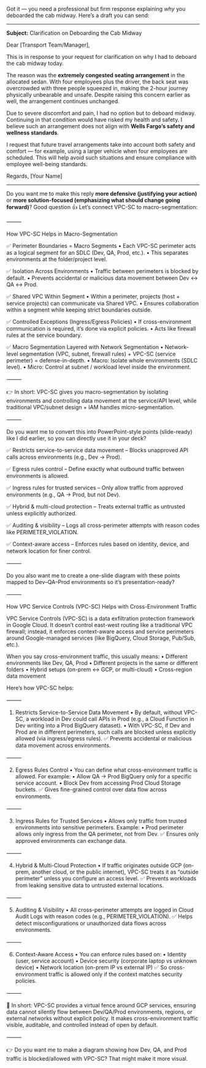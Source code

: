Got it — you need a professional but firm response explaining *why* you deboarded the cab midway. Here’s a draft you can send:

---

**Subject:** Clarification on Deboarding the Cab Midway

Dear \[Transport Team/Manager],

This is in response to your request for clarification on why I had to deboard the cab midway today.

The reason was the **extremely congested seating arrangement** in the allocated sedan. With four employees plus the driver, the back seat was overcrowded with three people squeezed in, making the 2-hour journey physically unbearable and unsafe. Despite raising this concern earlier as well, the arrangement continues unchanged.

Due to severe discomfort and pain, I had no option but to deboard midway. Continuing in that condition would have risked my health and safety. I believe such an arrangement does not align with **Wells Fargo’s safety and wellness standards**.

I request that future travel arrangements take into account both safety and comfort — for example, using a larger vehicle when four employees are scheduled. This will help avoid such situations and ensure compliance with employee well-being standards.

Regards,
\[Your Name]

---

Do you want me to make this reply **more defensive (justifying your action)** or **more solution-focused (emphasizing what should change going forward)**?
Good question 👍 Let’s connect VPC-SC to macro-segmentation:

⸻

How VPC-SC Helps in Macro-Segmentation

✅ Perimeter Boundaries = Macro Segments
	•	Each VPC-SC perimeter acts as a logical segment for an SDLC (Dev, QA, Prod, etc.).
	•	This separates environments at the folder/project level.

✅ Isolation Across Environments
	•	Traffic between perimeters is blocked by default.
	•	Prevents accidental or malicious data movement between Dev ↔ QA ↔ Prod.

✅ Shared VPC Within Segment
	•	Within a perimeter, projects (host + service projects) can communicate via Shared VPC.
	•	Ensures collaboration within a segment while keeping strict boundaries outside.

✅ Controlled Exceptions (Ingress/Egress Policies)
	•	If cross-environment communication is required, it’s done via explicit policies.
	•	Acts like firewall rules at the service boundary.

✅ Macro Segmentation Layered with Network Segmentation
	•	Network-level segmentation (VPC, subnet, firewall rules) + VPC-SC (service perimeter) = defense-in-depth.
	•	Macro: Isolate whole environments (SDLC level).
	•	Micro: Control at subnet / workload level inside the environment.

⸻

👉 In short:
VPC-SC gives you macro-segmentation by isolating environments and controlling data movement at the service/API level, while traditional VPC/subnet design + IAM handles micro-segmentation.

⸻

Do you want me to convert this into PowerPoint-style points (slide-ready) like I did earlier, so you can directly use it in your deck?

✅ Restricts service-to-service data movement – Blocks unapproved API calls across environments (e.g., Dev → Prod).

✅ Egress rules control – Define exactly what outbound traffic between environments is allowed.

✅ Ingress rules for trusted services – Only allow traffic from approved environments (e.g., QA → Prod, but not Dev).

✅ Hybrid & multi-cloud protection – Treats external traffic as untrusted unless explicitly authorized.

✅ Auditing & visibility – Logs all cross-perimeter attempts with reason codes like PERIMETER_VIOLATION.

✅ Context-aware access – Enforces rules based on identity, device, and network location for finer control.

⸻

Do you also want me to create a one-slide diagram with these points mapped to Dev–QA–Prod environments so it’s presentation-ready?

⸻

How VPC Service Controls (VPC-SC) Helps with Cross-Environment Traffic

VPC Service Controls (VPC-SC) is a data exfiltration protection framework in Google Cloud. It doesn’t control east-west routing like a traditional VPC firewall; instead, it enforces context-aware access and service perimeters around Google-managed services (like BigQuery, Cloud Storage, Pub/Sub, etc.).

When you say cross-environment traffic, this usually means:
	•	Different environments like Dev, QA, Prod
	•	Different projects in the same or different folders
	•	Hybrid setups (on-prem ↔ GCP, or multi-cloud)
	•	Cross-region data movement

Here’s how VPC-SC helps:

⸻

1. Restricts Service-to-Service Data Movement
	•	By default, without VPC-SC, a workload in Dev could call APIs in Prod (e.g., a Cloud Function in Dev writing into a Prod BigQuery dataset).
	•	With VPC-SC, if Dev and Prod are in different perimeters, such calls are blocked unless explicitly allowed (via ingress/egress rules).
✅ Prevents accidental or malicious data movement across environments.

⸻

2. Egress Rules Control
	•	You can define what cross-environment traffic is allowed.
For example:
	•	Allow QA → Prod BigQuery only for a specific service account.
	•	Block Dev from accessing Prod Cloud Storage buckets.
✅ Gives fine-grained control over data flow across environments.

⸻

3. Ingress Rules for Trusted Services
	•	Allows only traffic from trusted environments into sensitive perimeters.
Example:
	•	Prod perimeter allows only ingress from the QA perimeter, not from Dev.
✅ Ensures only approved environments can exchange data.

⸻

4. Hybrid & Multi-Cloud Protection
	•	If traffic originates outside GCP (on-prem, another cloud, or the public internet), VPC-SC treats it as “outside perimeter” unless you configure an access level.
✅ Prevents workloads from leaking sensitive data to untrusted external locations.

⸻

5. Auditing & Visibility
	•	All cross-perimeter attempts are logged in Cloud Audit Logs with reason codes (e.g., PERIMETER_VIOLATION).
✅ Helps detect misconfigurations or unauthorized data flows across environments.

⸻

6. Context-Aware Access
	•	You can enforce rules based on:
	•	Identity (user, service account)
	•	Device security (corporate laptop vs unknown device)
	•	Network location (on-prem IP vs external IP)
✅ So cross-environment traffic is allowed only if the context matches security policies.

⸻

🔑 In short:
VPC-SC provides a virtual fence around GCP services, ensuring data cannot silently flow between Dev/QA/Prod environments, regions, or external networks without explicit policy. It makes cross-environment traffic visible, auditable, and controlled instead of open by default.

⸻

👉 Do you want me to make a diagram showing how Dev, QA, and Prod traffic is blocked/allowed with VPC-SC? That might make it more visual.

